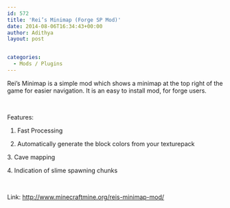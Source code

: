 ```yaml
---
id: 572
title: 'Rei’s Minimap (Forge SP Mod)'
date: 2014-08-06T16:34:43+00:00
author: Adithya
layout: post


categories:
  - Mods / Plugins
---
```

Rei&#8217;s Minimap is a simple mod which shows a minimap at the top right of the game for easier navigation. It is an easy to install mod, for forge users.

&nbsp;

Features:

1. Fast Processing

2. Automatically generate the block colors from your texturepack

3. Cave mapping

4. Indication of slime spawning chunks

&nbsp;

Link: http://www.minecraftmine.org/reis-minimap-mod/

&nbsp;

&nbsp;